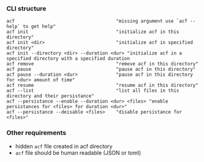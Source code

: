 ### CLI structure

```
acf										"missing argument use `acf --help` to get help"
acf init								"initialize acf in this directory"
acf init <dir>							"initialize acf in specified directory"
acf init --directory <dir> --duration <dur>	"initialize acf in a specified directory with a specified duration
acf remove								"remove acf in this directory"
acf pause								"pause acf in this directory"
acf pause --duration <dur>				"pause acf in this directory for <dur> amount of time"
acf resume								"resume acf in this directory"
acf --list								"list all files in this directory and their persistance"
acf --persistance --enable --duration <dur> <files>	"enable persistances for <files> for duration <dur>"
acf --persistance --deisable <files>	"disable persistance for <files>"
```

### Other requirements

- hidden `acf` file created in acf directory
- `acf` file should be human readable (JSON or toml)
